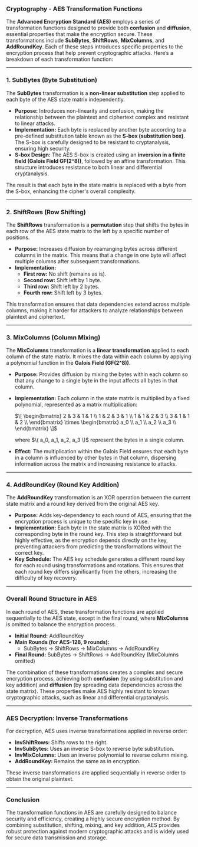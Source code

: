 ### **Cryptography - AES Transformation Functions**

The **Advanced Encryption Standard (AES)** employs a series of transformation functions designed to provide both **confusion** and **diffusion**, essential properties that make the encryption secure. These transformations include **SubBytes**, **ShiftRows**, **MixColumns**, and **AddRoundKey**. Each of these steps introduces specific properties to the encryption process that help prevent cryptographic attacks. Here’s a breakdown of each transformation function:

---

### **1. SubBytes (Byte Substitution)**

The **SubBytes** transformation is a **non-linear substitution** step applied to each byte of the AES state matrix independently.

- **Purpose:** Introduces non-linearity and confusion, making the relationship between the plaintext and ciphertext complex and resistant to linear attacks.
- **Implementation:** Each byte is replaced by another byte according to a pre-defined substitution table known as the **S-box (substitution box)**. The S-box is carefully designed to be resistant to cryptanalysis, ensuring high security.
- **S-box Design:** The AES S-box is created using an **inversion in a finite field (Galois Field GF(2^8))**, followed by an affine transformation. This structure introduces resistance to both linear and differential cryptanalysis.

The result is that each byte in the state matrix is replaced with a byte from the S-box, enhancing the cipher's overall complexity.

---

### **2. ShiftRows (Row Shifting)**

The **ShiftRows** transformation is a **permutation** step that shifts the bytes in each row of the AES state matrix to the left by a specific number of positions.

- **Purpose:** Increases diffusion by rearranging bytes across different columns in the matrix. This means that a change in one byte will affect multiple columns after subsequent transformations.
- **Implementation:**
  - **First row:** No shift (remains as is).
  - **Second row:** Shift left by 1 byte.
  - **Third row:** Shift left by 2 bytes.
  - **Fourth row:** Shift left by 3 bytes.

This transformation ensures that data dependencies extend across multiple columns, making it harder for attackers to analyze relationships between plaintext and ciphertext.

---

### **3. MixColumns (Column Mixing)**

The **MixColumns** transformation is a **linear transformation** applied to each column of the state matrix. It mixes the data within each column by applying a polynomial function in the **Galois Field (GF(2^8))**.

- **Purpose:** Provides diffusion by mixing the bytes within each column so that any change to a single byte in the input affects all bytes in that column.
- **Implementation:** Each column in the state matrix is multiplied by a fixed polynomial, represented as a matrix multiplication:

  $\[
  \begin{bmatrix}
  2 & 3 & 1 & 1 \\
  1 & 2 & 3 & 1 \\
  1 & 1 & 2 & 3 \\
  3 & 1 & 1 & 2 \\
  \end{bmatrix}
  \times
  \begin{bmatrix}
  a_0 \\
  a_1 \\
  a_2 \\
  a_3 \\
  \end{bmatrix}
  \]$
  
  where $\( a_0, a_1, a_2, a_3 \)$ represent the bytes in a single column.

- **Effect:** The multiplication within the Galois Field ensures that each byte in a column is influenced by other bytes in that column, dispersing information across the matrix and increasing resistance to attacks.

---

### **4. AddRoundKey (Round Key Addition)**

The **AddRoundKey** transformation is an XOR operation between the current state matrix and a round key derived from the original AES key.

- **Purpose:** Adds key-dependency to each round of AES, ensuring that the encryption process is unique to the specific key in use.
- **Implementation:** Each byte in the state matrix is XORed with the corresponding byte in the round key. This step is straightforward but highly effective, as the encryption depends directly on the key, preventing attackers from predicting the transformations without the correct key.
- **Key Schedule:** The AES key schedule generates a different round key for each round using transformations and rotations. This ensures that each round key differs significantly from the others, increasing the difficulty of key recovery.

---

### **Overall Round Structure in AES**

In each round of AES, these transformation functions are applied sequentially to the AES state, except in the final round, where **MixColumns** is omitted to balance the encryption process.

- **Initial Round:** AddRoundKey
- **Main Rounds (for AES-128, 9 rounds):**
  - SubBytes → ShiftRows → MixColumns → AddRoundKey
- **Final Round:** SubBytes → ShiftRows → AddRoundKey (MixColumns omitted)

The combination of these transformations creates a complex and secure encryption process, achieving both **confusion** (by using substitution and key addition) and **diffusion** (by spreading data dependencies across the state matrix). These properties make AES highly resistant to known cryptographic attacks, such as linear and differential cryptanalysis.

---

### **AES Decryption: Inverse Transformations**

For decryption, AES uses inverse transformations applied in reverse order:

- **InvShiftRows:** Shifts rows to the right.
- **InvSubBytes:** Uses an inverse S-box to reverse byte substitution.
- **InvMixColumns:** Uses an inverse polynomial to reverse column mixing.
- **AddRoundKey:** Remains the same as in encryption.

These inverse transformations are applied sequentially in reverse order to obtain the original plaintext.

---

### **Conclusion**

The transformation functions in AES are carefully designed to balance security and efficiency, creating a highly secure encryption method. By combining substitution, shifting, mixing, and key addition, AES provides robust protection against modern cryptographic attacks and is widely used for secure data transmission and storage.
